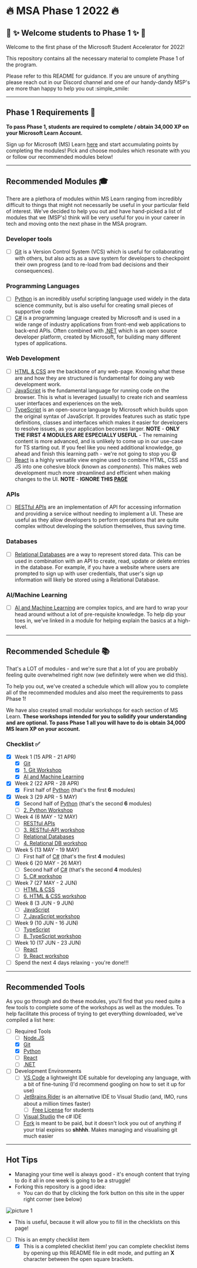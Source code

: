 # :fire: MSA Phase 1 2022 :fire:

## :tada: :sparkles: Welcome students to Phase 1 :sparkles: :tada:

Welcome to the first phase of the Microsoft Student Accelerator for 2022!

This repository contains all the necessary material to complete Phase 1 of the program.

Please refer to this README for guidance. If you are unsure of anything please reach out in our Discord channel and one of our handy-dandy MSP's are more than happy to help you out :simple_smile:

---

## Phase 1 Requirements :pencil:

**To pass Phase 1, students are required to complete / obtain 34,000 XP on your Microsoft Learn Account.**

Sign up for Microsoft (MS) Learn [here](https://docs.microsoft.com/en-us/learn/) and start accumulating points by completing the modules! Pick and choose modules which resonate with you or follow our recommended modules below!

---

## Recommended Modules :mortar_board:

There are a plethora of modules within MS Learn ranging from incredibly difficult to things that might not necessarily be useful in your particular field of interest. We've decided to help you out and have hand-picked a list of modules that we (MSP's) think will be very useful for you in your career in tech and moving onto the next phase in the MSA program.

### Developer tools

- [ ] [Git](https://docs.microsoft.com/en-us/learn/modules/introduction-to-github/) is a Version Control System (VCS) which is useful for collaborating with others, but also acts as a save system for developers to checkpoint their own progress (and to re-load from bad decisions and their consequences).

### Programming Languages

- [ ] [Python](https://docs.microsoft.com/en-us/learn/paths/beginner-python/) is an incredibly useful scripting language used widely in the data science community, but is also useful for creating small pieces of supportive code
- [ ] [C#](https://docs.microsoft.com/en-us/learn/paths/csharp-first-steps/) is a programming language created by Microsoft and is used in a wide range of industry applications from front-end web applications to back-end APIs. Often combined with [.NET](https://dotnet.microsoft.com/en-us/learn/dotnet/what-is-dotnet) which is an open source developer platform, created by Microsoft, for building many different types of applications.

### Web Development

- [ ] [HTML & CSS](https://docs.microsoft.com/en-us/learn/modules/build-simple-website/) are the backbone of any web-page. Knowing what these are and how they are structured is fundamental for doing any web development work.
- [ ] [JavaScript](https://docs.microsoft.com/en-us/learn/paths/web-development-101/) is the fundamental language for running code on the browser. This is what is leveraged (usually) to create rich and seamless user interfaces and experiences on the web.
- [ ] [TypeScript](https://docs.microsoft.com/en-us/learn/paths/build-javascript-applications-typescript/) is an open-source language by Microsoft which builds upon the original syntax of JavaScript. It provides features such as static type definitions, classes and interfaces which makes it easier for developers to resolve issues, as your application becomes larger. **NOTE** - **ONLY THE FIRST 4 MODULES ARE ESPECIALLY USEFUL** - The remaining content is more advanced, and is unlikely to come up in our use-case for TS starting out. If you feel like you need additional knowledge, go ahead and finish this learning path - we're not going to stop you :smile:
- [ ] [React](https://docs.microsoft.com/en-us/learn/paths/react/) is a highly versatile view engine used to combine HTML, CSS and JS into one cohesive block (known as _components_). This makes web development much more streamlined and efficient when making changes to the UI. **NOTE** - **IGNORE THIS [PAGE](https://docs.microsoft.com/en-us/learn/modules/react-states-events/4-events)**

### APIs

- [ ] [RESTful APIs](https://docs.microsoft.com/en-us/learn/modules/build-web-api-minimal-api/) are an implementation of API for accessing information and providing a service without needing to implement a UI. These are useful as they allow developers to perform operations that are quite complex without developing the solution themselves, thus saving time.

### Databases

- [ ] [Relational Databases](https://docs.microsoft.com/en-us/learn/modules/explore-relational-data-offerings/) are a way to represent stored data. This can be used in combination with an API to create, read, update or delete entries in the database. For example, if you have a website where users are prompted to sign up with user credentials, that user's sign up information will likely be stored using a Relational Database.

### AI/Machine Learning

- [ ] [AI and Machine Learning](https://docs.microsoft.com/en-us/learn/paths/get-started-with-artificial-intelligence-on-azure/) are complex topics, and are hard to wrap your head around without a lot of pre-requisite knowledge. To help dip your toes in, we've linked in a module for helping explain the basics at a high-level.

---

## Recommended Schedule :books:

That's a LOT of modules - and we're sure that a lot of you are probably feeling quite overwhelmed right now (we definitely were when we did this).

To help you out, we've created a schedule which will allow you to complete all of the recommended modules and also meet the requirements to pass Phase 1!

We have also created small modular workshops for each section of MS Learn. **These workshops intended for you to solidify your understanding and are optional. To pass Phase 1 all you will have to do is obtain 34,000 MS learn XP on your account.**

### Checklist :white_check_mark:

- [x] Week 1 (15 APR - 21 APR)
  - [x] [Git](https://docs.microsoft.com/en-us/learn/modules/introduction-to-github/)
  - [x] [1. Git Workshop](https://github.com/NZMSA/2022-Phase-1/tree/main/1.%20Git%20workshop)
  - [x] [AI and Machine Learning](https://docs.microsoft.com/en-us/learn/paths/get-started-with-artificial-intelligence-on-azure/)
- [x] Week 2 (22 APR - 28 APR)
  - [x] First half of [Python](https://docs.microsoft.com/en-us/learn/paths/beginner-python/) (that's the first **6** modules)
- [x] Week 3 (29 APR - 5 MAY)
  - [x] Second half of [Python](https://docs.microsoft.com/en-us/learn/paths/beginner-python/) (that's the second **6** modules)
  - [ ] [2. Python Workshop](https://github.com/NZMSA/2022-Phase-1/tree/main/2.%20Python%20workshop)
- [ ] Week 4 (6 MAY - 12 MAY)
  - [ ] [RESTful APIs](https://docs.microsoft.com/en-us/learn/modules/build-web-api-minimal-api/)
  - [ ] [3. RESTful-API workshop](https://github.com/NZMSA/2022-Phase-1/tree/main/3.%20RESTful-API%20workshop)
  - [ ] [Relational Databases](https://docs.microsoft.com/en-us/learn/modules/explore-relational-data-offerings/)
  - [ ] [4. Relational DB workshop](https://github.com/NZMSA/2022-Phase-1/tree/main/4.%20Relational%20DB%20workshop)
- [ ] Week 5 (13 MAY - 19 MAY)
  - [ ] First half of [C#](https://docs.microsoft.com/en-us/learn/paths/csharp-first-steps/) (that's the first **4** modules)
- [ ] Week 6 (20 MAY - 26 MAY)
  - [ ] Second half of [C#](https://docs.microsoft.com/en-us/learn/paths/csharp-first-steps/) (that's the second **4** modules)
  - [ ] [5. C# workshop](https://github.com/NZMSA/2022-Phase-1/tree/main/5.%20C%23%20workshop)
- [ ] Week 7 (27 MAY - 2 JUN)
  - [ ] [HTML & CSS](https://docs.microsoft.com/en-us/learn/modules/build-simple-website/)
  - [ ] [6. HTML & CSS workshop](https://github.com/NZMSA/2022-Phase-1/tree/main/6.%20HTML%2BCSS%20workshop)
- [ ] Week 8 (3 JUN - 9 JUN)
  - [ ] [JavaScript](https://docs.microsoft.com/en-us/learn/paths/web-development-101/)
  - [ ] [7. JavaScript workshop](https://github.com/NZMSA/2022-Phase-1/tree/main/7.%20JS%20workshop)
- [ ] Week 9 (10 JUN - 16 JUN)
  - [ ] [TypeScript](https://docs.microsoft.com/en-us/learn/paths/build-javascript-applications-typescript/)
  - [ ] [8. TypeScript workshop](https://github.com/NZMSA/2022-Phase-1/tree/main/8.%20Typescript%20workshop)
- [ ] Week 10 (17 JUN - 23 JUN)
  - [ ] [React](https://docs.microsoft.com/en-us/learn/paths/react/)
  - [ ] [9. React workshop](./9.%20React%20workshop/)
- [ ] Spend the next 4 days relaxing - you're done!!!

---

## Recommended Tools

As you go through and do these modules, you'll find that you need quite a few tools to complete some of the workshops as well as the modules. To help facilitate this process of trying to get everything downloaded, we've compiled a list here:

- [ ] Required Tools
  - [ ] [Node.JS](https://nodejs.org/en/)
  - [x] [Git](https://git-scm.com/)
  - [x] [Python](https://www.python.org/downloads/)
  - [ ] [React](https://reactjs.org/docs/create-a-new-react-app.html)
  - [ ] [.NET](https://dotnet.microsoft.com/en-us/download)
- [ ] Development Environments
  - [ ] [VS Code](https://code.visualstudio.com/) a lightweight IDE suitable for developing any language, with a bit of fine-tuning (I'd recommend googling on how to set it up for use)
  - [ ] [JetBrains Rider](https://www.jetbrains.com/rider/) is an alternative IDE to Visual Studio (and, IMO, runs about a million times faster)
    - [ ] [Free License](https://www.jetbrains.com/community/education/#students) for students
  - [ ] [Visual Studio](https://visualstudio.microsoft.com/vs/community/) the c# IDE
  - [ ] [Fork](https://git-fork.com/) is meant to be paid, but it doesn't lock you out of anything if your trial expires so **shhhh**. Makes managing and visualising git much easier

---

## Hot Tips

- Managing your time well is always good - it's enough content that trying to do it all in one week is going to be a struggle!
- Forking this repository is a good idea:
  - You can do that by clicking the fork button on this site in the upper right corner (see below)

![picture 1](images/5e847b634669abbf90bac813242e2a212dde2b23f539ffcd7753ced26ef14b32.png)

- This is useful, because it will allow you to fill in the checklists on this page!

* [ ] This is an empty checklist item
  - [x] This is a completed checklist item! you can complete checklist items by opening up this README file in edit mode, and putting an **X** character between the open square brackets.
